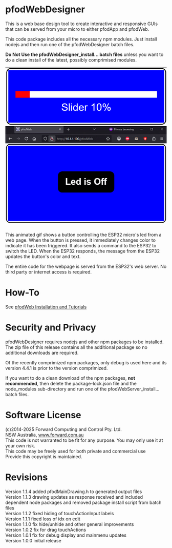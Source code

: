 # pfodWebDesigner
This is a web base design tool to create interactive and responsive GUIs that can be served from your micro to either pfodApp and pfodWeb.  

This code package includes all the necessary npm modules. Just install nodejs and then run one of the pfodWebDesigner batch files.  

**Do Not Use the pfodWebDesigner_install... batch files** unless you want to do a clean install of the latest, possibly comprimised modules.   

<img src="./gif/Slider.gif"/>  
<img src="./gif/LedNoOffGUI.gif"/>

This animated gif shows a button controlling the ESP32 micro's led from a web page. 
When the button is pressed, it immediately changes color to indicate it has been triggered.
It also sends a command to the ESP32 to switch the LED. When the ESP32 responds, the message from the ESP32 updates the button's color and text.  

The entire code for the webpage is served from the ESP32's web server.  No third party or internet access is required.

# How-To
See [pfodWeb Installation and Tutorials](https://www.forward.com.au/pfod/pfodWeb/index.html)  

# Security and Privacy
pfodWebDesigner requires nodejs and other npm packages to be installed. The zip file of this release contains all the additional package so no additional downloads are required.  

Of the recently comprimized npm packages, only debug is used here and its version 4.4.1 is prior to the version comprimized.  

If you want to do a clean download of the npm packages, **not recommended**, then delete the package-lock.json file and the node_modules sub-directory and run one of the pfodWebServer_install... batch files.  

# Software License
(c)2014-2025 Forward Computing and Control Pty. Ltd.  
NSW Australia, www.forward.com.au  
This code is not warranted to be fit for any purpose. You may only use it at your own risk.  
This code may be freely used for both private and commercial use  
Provide this copyright is maintained.  

# Revisions
Version 1.1.4 added pfodMainDrawing.h to generated output files  
Version 1.1.3 drawing updates as response received and included dependent node packages and removed package install script from batch files  
Version 1.1.2 fixed hiding of touchActionInput labels  
Version 1.1.1 fixed loss of idx on edit  
Version 1.1.0 fix hide/unhide and other general improvements  
Version 1.0.2 fix for drag touchActions  
Version 1.0.1 fix for debug display and mainmenu updates  
Version 1.0.0 initial release  


